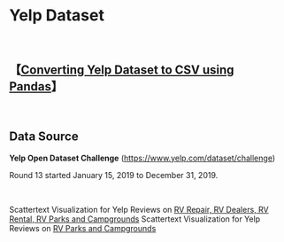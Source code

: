 # Yelp Dataset

<br>

## **【[Converting Yelp Dataset to CSV using Pandas](https://link.medium.com/0k0DEb3Qy1)】** 

<br>

## Data Source

**Yelp Open Dataset Challenge** (https://www.yelp.com/dataset/challenge)

Round 13 started January 15, 2019 to December 31, 2019.

<br>

Scattertext Visualization for Yelp Reviews on [RV Repair, RV Dealers, RV Rental, RV Parks and Campgrounds](http://gyhou.com/RV-Yelp-Reviews-Scattertext.html)
Scattertext Visualization for Yelp Reviews on [RV Parks and Campgrounds](http://gyhou.com/RV-Parks-Campgrounds-Yelp-Scattertext.html)
